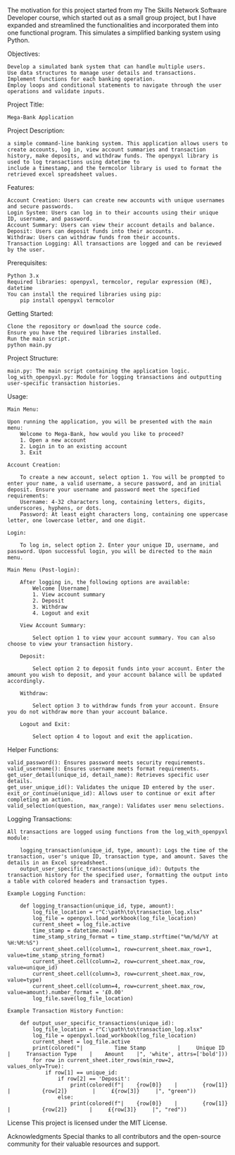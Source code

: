 The motivation for this project started from my The Skills Network Software Developer course, which started out as a small group project, but I have expanded and streamlined the functionalities and incorporated them into one functional program.
This simulates a simplified banking system using Python.

Objectives:

    Develop a simulated bank system that can handle multiple users.
    Use data structures to manage user details and transactions.
    Implement functions for each banking operation.
    Employ loops and conditional statements to navigate through the user operations and validate inputs.


Project Title:

    Mega-Bank Application
    
Project Description: 

    a simple command-line banking system. This application allows users to create accounts, log in, view account summaries and transaction history, make deposits, and withdraw funds. The openpyxl library is used to log transactions using datetime to 
    include a timestamp, and the termcolor library is used to format the retrieved excel spreadsheet values. 

Features:

    Account Creation: Users can create new accounts with unique usernames and secure passwords.
    Login System: Users can log in to their accounts using their unique ID, username, and password.
    Account Summary: Users can view their account details and balance.
    Deposit: Users can deposit funds into their accounts.
    Withdraw: Users can withdraw funds from their accounts.
    Transaction Logging: All transactions are logged and can be reviewed by the user.

Prerequisites:

    Python 3.x
    Required libraries: openpyxl, termcolor, regular expression (RE), datetime
    You can install the required libraries using pip:
        pip install openpyxl termcolor

Getting Started:

    Clone the repository or download the source code.
    Ensure you have the required libraries installed.
    Run the main script.
    python main.py

Project Structure:

    main.py: The main script containing the application logic.
    log_with_openpyxl.py: Module for logging transactions and outputting user-specific transaction histories.

Usage:

    Main Menu:
    
    Upon running the application, you will be presented with the main menu:
        Welcome to Mega-Bank, how would you like to proceed?
        1. Open a new account
        2. Login in to an existing account
        3. Exit
        
    Account Creation:
    
        To create a new account, select option 1. You will be prompted to enter your name, a valid username, a secure password, and an initial deposit. Ensure your username and password meet the specified requirements:
        Username: 4-32 characters long, containing letters, digits, underscores, hyphens, or dots.
        Password: At least eight characters long, containing one uppercase letter, one lowercase letter, and one digit.
        
    Login:
    
        To log in, select option 2. Enter your unique ID, username, and password. Upon successful login, you will be directed to the main menu.
        
    Main Menu (Post-login):
    
        After logging in, the following options are available:
            Welcome [Username]
            1. View account summary
            2. Deposit
            3. Withdraw
            4. Logout and exit
            
        View Account Summary:
        
            Select option 1 to view your account summary. You can also choose to view your transaction history.
            
        Deposit:
        
            Select option 2 to deposit funds into your account. Enter the amount you wish to deposit, and your account balance will be updated accordingly.
            
        Withdraw:
        
            Select option 3 to withdraw funds from your account. Ensure you do not withdraw more than your account balance.
            
        Logout and Exit:
        
            Select option 4 to logout and exit the application.

Helper Functions:

    valid_password(): Ensures password meets security requirements.
    valid_username(): Ensures username meets format requirements.
    get_user_detail(unique_id, detail_name): Retrieves specific user details.
    get_user_unique_id(): Validates the unique ID entered by the user.
    exit_or_continue(unique_id): Allows user to continue or exit after completing an action.
    valid_selection(question, max_range): Validates user menu selections.

Logging Transactions:

    All transactions are logged using functions from the log_with_openpyxl module:
    
        logging_transaction(unique_id, type, amount): Logs the time of the transaction, user's unique ID, transaction type, and amount. Saves the details in an Excel spreadsheet.
        output_user_specific_transactions(unique_id): Outputs the transaction history for the specified user, formatting the output into a table with colored headers and transaction types.
        
    Example Logging Function:
    
        def logging_transaction(unique_id, type, amount):
            log_file_location = r"C:\path\to\transaction_log.xlsx"
            log_file = openpyxl.load_workbook(log_file_location)
            current_sheet = log_file.active
            time_stamp = datetime.now()
            time_stamp_string_format = time_stamp.strftime("%m/%d/%Y at %H:%M:%S")
            current_sheet.cell(column=1, row=current_sheet.max_row+1, value=time_stamp_string_format)
            current_sheet.cell(column=2, row=current_sheet.max_row, value=unique_id)
            current_sheet.cell(column=3, row=current_sheet.max_row, value=type)
            current_sheet.cell(column=4, row=current_sheet.max_row, value=amount).number_format = '£0.00'
            log_file.save(log_file_location)   
            
    Example Transaction History Function:
    
        def output_user_specific_transactions(unique_id):
            log_file_location = r"C:\path\to\transaction_log.xlsx"
            log_file = openpyxl.load_workbook(log_file_location)
            current_sheet = log_file.active
            print(colored("|          Time Stamp          |     Unique ID    |     Transaction Type    |    Amount    |", 'white', attrs=['bold']))
            for row in current_sheet.iter_rows(min_row=2, values_only=True):
                if row[1] == unique_id:
                    if row[2] == 'Deposit':
                        print(colored(f"|    {row[0]}    |        {row[1]}      |          {row[2]}        |     £{row[3]}     |", "green"))
                    else:
                        print(colored(f"|    {row[0]}    |        {row[1]}      |          {row[2]}       |     £{row[3]}     |", "red"))

License
This project is licensed under the MIT License.

Acknowledgments
Special thanks to all contributors and the open-source community for their valuable resources and support.

